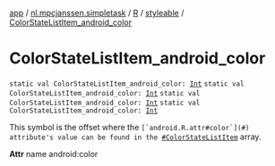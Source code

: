 [app](../../../index.md) / [nl.mpcjanssen.simpletask](../../index.md) / [R](../index.md) / [styleable](index.md) / [ColorStateListItem_android_color](.)

# ColorStateListItem_android_color

`static val ColorStateListItem_android_color: `[`Int`](https://kotlinlang.org/api/latest/jvm/stdlib/kotlin/-int/index.html)
`static val ColorStateListItem_android_color: `[`Int`](https://kotlinlang.org/api/latest/jvm/stdlib/kotlin/-int/index.html)
`static val ColorStateListItem_android_color: `[`Int`](https://kotlinlang.org/api/latest/jvm/stdlib/kotlin/-int/index.html)
`static val ColorStateListItem_android_color: `[`Int`](https://kotlinlang.org/api/latest/jvm/stdlib/kotlin/-int/index.html)

This symbol is the offset where the ``[`android.R.attr#color`](#) attribute's value can be found in the ``[`#ColorStateListItem`](-color-state-list-item.md) array.

**Attr**
name android:color

